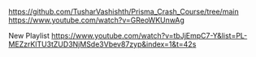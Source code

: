 https://github.com/TusharVashishth/Prisma_Crash_Course/tree/main
https://www.youtube.com/watch?v=GReoWKUnwAg


New Playlist
https://www.youtube.com/watch?v=tbJjEmpC7-Y&list=PL-MEZzrKlTU3tZUD3NjMSde3Vbev87zyp&index=1&t=42s
